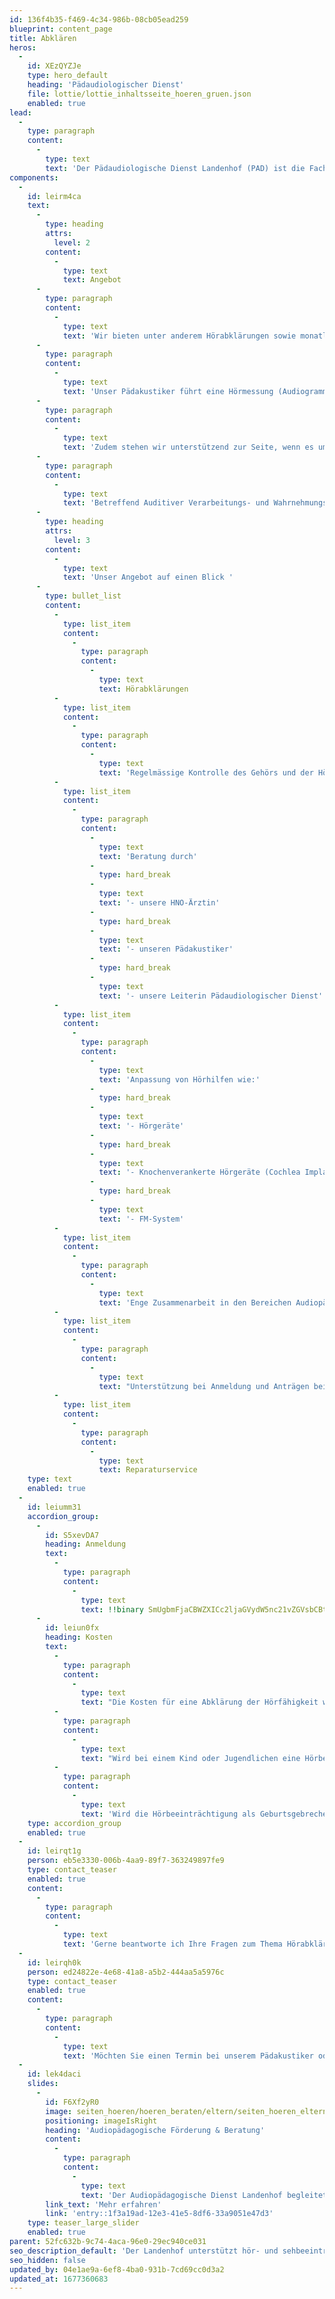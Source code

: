 ```yaml
---
id: 136f4b35-f469-4c34-986b-08cb05ead259
blueprint: content_page
title: Abklären
heros:
  -
    id: XEzQYZJe
    type: hero_default
    heading: 'Pädaudiologischer Dienst'
    file: lottie/lottie_inhaltsseite_hoeren_gruen.json
    enabled: true
lead:
  -
    type: paragraph
    content:
      -
        type: text
        text: 'Der Pädaudiologische Dienst Landenhof (PAD) ist die Fachstelle für Fragen und Beratung rund ums Thema Hören, Hörbeeinträchtigung und Hörgeräteversorgung bei Kindern und Jugendlichen.'
components:
  -
    id: leirm4ca
    text:
      -
        type: heading
        attrs:
          level: 2
        content:
          -
            type: text
            text: Angebot
      -
        type: paragraph
        content:
          -
            type: text
            text: 'Wir bieten unter anderem Hörabklärungen sowie monatlich ohrenärztliche Kontrollen und Abklärungen an. Dabei legen wir Wert auf eine enge Zusammenarbeit zwischen den Bereichen Pädagogik, Medizin und Technik. So arbeiten unser Pädakustiker und unsere HNO-Konsiliarärztin Hand in Hand. '
      -
        type: paragraph
        content:
          -
            type: text
            text: 'Unser Pädakustiker führt eine Hörmessung (Audiogramm, Otoakustische Emissionen) durch. Unsere Ohrenärztin bespricht diese mit den Eltern und erstellt einen Befund.'
      -
        type: paragraph
        content:
          -
            type: text
            text: 'Zudem stehen wir unterstützend zur Seite, wenn es um Fragen zu weiteren technischen Hilfsmitteln (z.B. FM-Anlage) oder um eine Neuversorgung mit Hörhilfen und damit verbundene IV-Anträge geht.'
      -
        type: paragraph
        content:
          -
            type: text
            text: 'Betreffend Auditiver Verarbeitungs- und Wahrnehmungsstörung (AVWS) bieten wir nach erfolgter Diagnose die Versorgung mit technischen Hilfsmitteln an, jedoch keine Abklärung von AVWS. Diese wird beispielsweise am Kantonsspital Aarau durchgeführt.'
      -
        type: heading
        attrs:
          level: 3
        content:
          -
            type: text
            text: 'Unser Angebot auf einen Blick '
      -
        type: bullet_list
        content:
          -
            type: list_item
            content:
              -
                type: paragraph
                content:
                  -
                    type: text
                    text: Hörabklärungen
          -
            type: list_item
            content:
              -
                type: paragraph
                content:
                  -
                    type: text
                    text: 'Regelmässige Kontrolle des Gehörs und der Hörhilfen'
          -
            type: list_item
            content:
              -
                type: paragraph
                content:
                  -
                    type: text
                    text: 'Beratung durch'
                  -
                    type: hard_break
                  -
                    type: text
                    text: '- unsere HNO-Ärztin'
                  -
                    type: hard_break
                  -
                    type: text
                    text: '- unseren Pädakustiker'
                  -
                    type: hard_break
                  -
                    type: text
                    text: '- unsere Leiterin Pädaudiologischer Dienst'
          -
            type: list_item
            content:
              -
                type: paragraph
                content:
                  -
                    type: text
                    text: 'Anpassung von Hörhilfen wie:'
                  -
                    type: hard_break
                  -
                    type: text
                    text: '- Hörgeräte'
                  -
                    type: hard_break
                  -
                    type: text
                    text: '- Knochenverankerte Hörgeräte (Cochlea Implantate, BAHA)'
                  -
                    type: hard_break
                  -
                    type: text
                    text: '- FM-System'
          -
            type: list_item
            content:
              -
                type: paragraph
                content:
                  -
                    type: text
                    text: 'Enge Zusammenarbeit in den Bereichen Audiopädagogik, Medizin und Technik'
          -
            type: list_item
            content:
              -
                type: paragraph
                content:
                  -
                    type: text
                    text: "Unterstützung bei Anmeldung und Anträgen bei der IV (Invalidenversicherung)\_\_\_\_\_\_\_\_\_\_\_\_\_\_\_\_\_\_\_\_\_\_\_\_\_\_\_\_\_\_\_\_\_\_\_\_\_\_\_\_\_\_\_\_\_\_"
          -
            type: list_item
            content:
              -
                type: paragraph
                content:
                  -
                    type: text
                    text: Reparaturservice
    type: text
    enabled: true
  -
    id: leiumm31
    accordion_group:
      -
        id: S5xevDA7
        heading: Anmeldung
        text:
          -
            type: paragraph
            content:
              -
                type: text
                text: !!binary SmUgbmFjaCBWZXICc2ljaGVydW5nc21vZGVsbCBtdXNzIGRpZSBadXdlaXN1bmcgw7xiZXIgZWluZW4gQXJ6dCwgZWluZSDDhHJ6dGluIGVyZm9sZ2VuIG9kZXIga2FubiB2b24gZGVuIEVsdGVybiBkaXJla3Qgdm9yZ2Vub21tZW4gd2VyZGVuLg==
      -
        id: leiun0fx
        heading: Kosten
        text:
          -
            type: paragraph
            content:
              -
                type: text
                text: "Die Kosten für eine Abklärung der Hörfähigkeit werden von der Krankenkasse rückerstattet. Am besten fragen Eltern direkt bei ihrer Krankenkasse nach. \_\_\_\_\_\_\_\_\_\_\_\_\_\_\_\_\_\_\_\_\_\_\_\_\_\_\_\_"
          -
            type: paragraph
            content:
              -
                type: text
                text: "Wird bei einem Kind oder Jugendlichen eine Hörbeeinträchtigung diagnostiziert, übernimmt die Invalidenversicherung (IV/SVA) in den meisten Fällen die Kosten für Hörhilfen und weitere technische Hilfsmittel. Dazu braucht es eine Anmeldung bei der IV. Das entsprechende Anmeldeformular wird von uns mitgegeben, oder der steht online auf der Plattform der Invalidenversicherung IV/SVA zur Verfügung. Bei Bedarf unterstützen wir die Eltern bei der Anmeldung.\_\_\_\_\_\_\_\_\_\_\_\_\_\_\_\_\_\_\_\_\_\_\_\_\_\_\_\_\_\_\_\_\_\_\_\_\_\_\_\_"
          -
            type: paragraph
            content:
              -
                type: text
                text: 'Wird die Hörbeeinträchtigung als Geburtsgebrechen diagnostiziert, übernimmt die Invalidenversicherung bis zum 20. Geburtstag die sogenannten medizinischen Massnahmen (HNO-Untersuchungen etc). Danach ist wieder die Krankenkasse zuständig.'
    type: accordion_group
    enabled: true
  -
    id: leirqt1g
    person: eb5e3330-006b-4aa9-89f7-363249897fe9
    type: contact_teaser
    enabled: true
    content:
      -
        type: paragraph
        content:
          -
            type: text
            text: 'Gerne beantworte ich Ihre Fragen zum Thema Hörabklärungen, Hörgeräteversorgung und Hilfsmitteln.'
  -
    id: leirqh0k
    person: ed24822e-4e68-41a8-a5b2-444aa5a5976c
    type: contact_teaser
    enabled: true
    content:
      -
        type: paragraph
        content:
          -
            type: text
            text: 'Möchten Sie einen Termin bei unserem Pädakustiker oder unserer Ohrenärztin vereinbaren? Dann kontaktieren Sie mich gerne telefonisch.'
  -
    id: lek4daci
    slides:
      -
        id: F6Xf2yR0
        image: seiten_hoeren/hoeren_beraten/eltern/seiten_hoeren_eltern_2023-03.jpg
        positioning: imageIsRight
        heading: 'Audiopädagogische Förderung & Beratung'
        content:
          -
            type: paragraph
            content:
              -
                type: text
                text: 'Der Audiopädagogische Dienst Landenhof begleitet hörbeeinträchtigte Kinder und Jugendliche aus dem Kanton Aargau und deren Umfeld vom Zeitpunkt der Diagnose bis zum Abschluss der ersten Berufsausbildung'
        link_text: 'Mehr erfahren'
        link: 'entry::1f3a19ad-12e3-41e5-8df6-33a9051e47d3'
    type: teaser_large_slider
    enabled: true
parent: 52fc632b-9c74-4aca-96e0-29ec940ce031
seo_description_default: 'Der Landenhof unterstützt hör- und sehbeeinträchtigte Kinder & Jugendliche in ihrem selbstbestimmten Leben durch Förderung ihrer Fähigkeiten & Entwicklung'
seo_hidden: false
updated_by: 04e1ae9a-6ef8-4ba0-931b-7cd69cc0d3a2
updated_at: 1677360683
---
```

